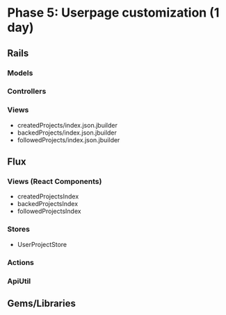 # Phase 5: Userpage customization (1 day)

## Rails
### Models

### Controllers

### Views
* createdProjects/index.json.jbuilder
* backedProjects/index.json.jbuilder
* followedProjects/index.json.jbuilder

## Flux
### Views (React Components)
* createdProjectsIndex
* backedProjectsIndex
* followedProjectsIndex

### Stores
* UserProjectStore

### Actions

### ApiUtil

## Gems/Libraries
